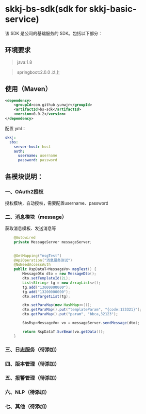 # skkj-bs-sdk(sdk for skkj-basic-service)
该 SDK 是公司的基础服务的 SDK。包括以下部分：



## 环境要求

> java:1.8

> springboot:2.0.0 以上



## 使用（Maven）

```xml
<dependency>
    <groupId>com.github.yunwjr</groupId>
    <artifactId>bs-sdk</artifactId>
    <version>0.0.2</version>
</dependency>
```



配置 yml：

```yml
skkj:
  sbs:
    server-host: host
    auth:
      username: username
      password: password
```



## 各模块说明：

### 一、OAuth2授权

授权模块，自动授权，需要配置username、password



### 二、消息模块（message）



获取消息模板、发送消息等



```java
    @Autowired
    private MessageServer messageServer;
    
    
    @GetMapping("msgTest")
    @ApiOperation("消息服务测试")
    @NoNeedAccessAuth
    public RspDataT<MessageVo> msgTest() {
        MessageDto dto = new MessageDto();
        dto.setTemplateId(2L);
        List<String> tg = new ArrayList<>();
        tg.add("13000000000");
        tg.add("13200000000");
        dto.setTargetList(tg);

        dto.setParaMap(new HashMap<>());
        dto.getParaMap().put("templateParam", "{code:123321}");
        dto.getParaMap().put("param", "bbca,32123");

        SbsRsp<MessageVo> vo = messageServer.sendMessage(dto);

        return RspDataT.SurBean(vo.getData());
    }

```



### 三、日志服务（待添加）



### 四、版本管理（待添加）



### 五、报警管理（待添加）



### 六、NLP（待添加）



### 七、其他（待添加）



